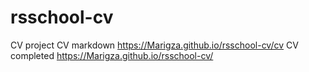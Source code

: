 # rsschool-cv
CV project
CV markdown https://Marigza.github.io/rsschool-cv/cv 
CV completed https://Marigza.github.io/rsschool-cv/
